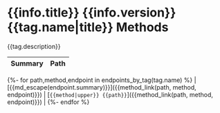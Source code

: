 # {{info.title}} {{info.version}} {{tag.name|title}} Methods

{{tag.description}}

| Summary | Path |
|:--------|:-----|
{%- for path,method,endpoint in endpoints_by_tag(tag.name) %}
| [{{md_escape(endpoint.summary)}}]({{method_link(path, method, endpoint)}}) | [`{{method|upper}} {{path}}`]({{method_link(path, method, endpoint)}}) |
{%- endfor %}
